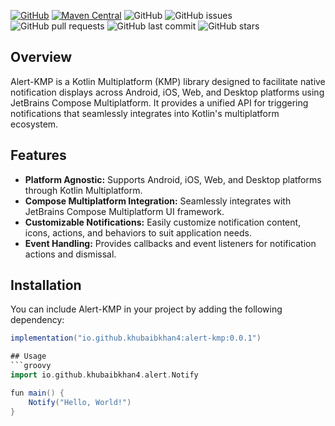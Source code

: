 [![GitHub](https://img.shields.io/badge/official_project-not_official-red.svg)](https://confluence.jetbrains.com/display/ALL/JetBrains+on+GitHub)
[![Maven Central](https://img.shields.io/maven-central/v/io.github.khubaibkhan4/alert-kmp.svg?label=Maven%20Central)](https://search.maven.org/artifact/io.github.khubaibkhan4/alert-kmp)
![GitHub](https://img.shields.io/github/license/khubaibkhan4/alert-kmp)
![GitHub issues](https://img.shields.io/github/issues/khubaibkhan4/alert-kmp)
![GitHub pull requests](https://img.shields.io/github/issues-pr/khubaibkhan4/alert-kmp)
![GitHub last commit](https://img.shields.io/github/last-commit/khubaibkhan4/alert-kmp)
![GitHub stars](https://img.shields.io/github/stars/khubaibkhan4/alert-kmp?style=social)

## Overview

Alert-KMP is a Kotlin Multiplatform (KMP) library designed to facilitate native notification displays across Android, iOS, Web, and Desktop platforms using JetBrains Compose Multiplatform. It provides a unified API for triggering notifications that seamlessly integrates into Kotlin's multiplatform ecosystem.

## Features

- **Platform Agnostic:** Supports Android, iOS, Web, and Desktop platforms through Kotlin Multiplatform.
- **Compose Multiplatform Integration:** Seamlessly integrates with JetBrains Compose Multiplatform UI framework.
- **Customizable Notifications:** Easily customize notification content, icons, actions, and behaviors to suit application needs.
- **Event Handling:** Provides callbacks and event listeners for notification actions and dismissal.

## Installation

You can include Alert-KMP in your project by adding the following dependency:

```groovy
implementation("io.github.khubaibkhan4:alert-kmp:0.0.1")

## Usage
```groovy
import io.github.khubaibkhan4.alert.Notify

fun main() {
    Notify("Hello, World!")
}
```
